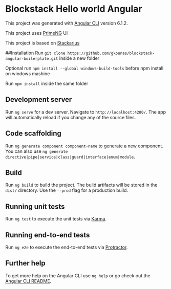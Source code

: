 # Blockstack Hello world Angular

This project was generated with [Angular CLI](https://github.com/angular/angular-cli) version 6.1.2.

This project uses [PrimeNG](https://www.primefaces.org/primeng/) UI

This project is based on [Stackarius](https://github.com/cogarius/stackarius)

##Installation
Run `git clone https://github.com/gkounas/blockstack-angular-boilerplate.git` inside a new folder

Optional run `npm install --global windows-build-tools` before npm install on windows mashine

Run `npm install` inside the same folder

## Development server

Run `ng serve` for a dev server. Navigate to `http://localhost:4200/`. The app will automatically reload if you change any of the source files.

## Code scaffolding

Run `ng generate component component-name` to generate a new component. You can also use `ng generate directive|pipe|service|class|guard|interface|enum|module`.

## Build

Run `ng build` to build the project. The build artifacts will be stored in the `dist/` directory. Use the `--prod` flag for a production build.

## Running unit tests

Run `ng test` to execute the unit tests via [Karma](https://karma-runner.github.io).

## Running end-to-end tests

Run `ng e2e` to execute the end-to-end tests via [Protractor](http://www.protractortest.org/).

## Further help

To get more help on the Angular CLI use `ng help` or go check out the [Angular CLI README](https://github.com/angular/angular-cli/blob/master/README.md).
